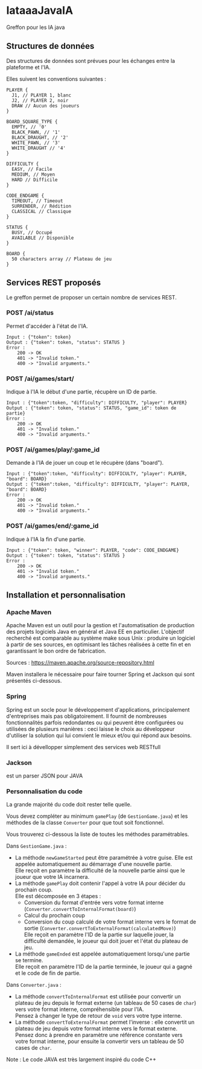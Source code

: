 # IataaaJavaIA
Greffon pour les IA java

## Structures de données

Des structures de données sont prévues pour les échanges entre la plateforme
et l'IA.  

Elles suivent les conventions suivantes :

    PLAYER {
      J1, // PLAYER 1, blanc
      J2, // PLAYER 2, noir
      DRAW // Aucun des joueurs
    }

    BOARD_SQUARE_TYPE {
      EMPTY, // '0'
      BLACK_PAWN, // '1'
      BLACK_DRAUGHT, // '2'
      WHITE_PAWN, // '3'
      WHITE_DRAUGHT // '4'
    }

    DIFFICULTY {
      EASY, // Facile
      MEDIUM, // Moyen
      HARD // Difficile
    }

    CODE_ENDGAME {
      TIMEOUT, // Timeout
      SURRENDER, // Rédition
      CLASSICAL // Classique
    }

    STATUS {
      BUSY, // Occupé
      AVAILABLE // Disponible
    }

    BOARD {
      50 characters array // Plateau de jeu
    }

## Services REST proposés

Le greffon permet de proposer un certain nombre de services REST.

### POST /ai/status  
Permet d'accéder à l'état de l'IA.

    Input : {"token": token}
    Output : {"token": token, "status": STATUS }
    Error :
        200 -> OK
        401 -> "Invalid token."
        400 -> "Invalid arguments."

### POST /ai/games/start/
Indique à l'IA le début d'une partie, récupère un ID de partie.

    Input : {"token":token, "difficulty": DIFFICULTY, "player": PLAYER}
    Output : {"token": token, "status": STATUS, "game_id": token de partie}
    Error :
        200 -> OK
        401 -> "Invalid token."
        400 -> "Invalid arguments."

### POST /ai/games/play/:game_id
Demande à l'IA de jouer un coup et le récupère (dans "board").

    Input : {"token":token, "difficulty": DIFFICULTY, "player": PLAYER, "board": BOARD}
    Output : {"token":token, "difficulty": DIFFICULTY, "player": PLAYER, "board": BOARD}
    Error :
        200 -> OK
        401 -> "Invalid token."
        400 -> "Invalid arguments."

### POST /ai/games/end/:game_id
Indique à l'IA la fin d'une partie.

    Input : {"token": token, "winner": PLAYER, "code": CODE_ENDGAME}
    Output : {"token": token, "status": STATUS }
    Error :
        200 -> OK
        401 -> "Invalid token."
        400 -> "Invalid arguments."

## Installation et personnalisation

### Apache Maven

Apache Maven est un outil pour la gestion et l'automatisation de production des projets logiciels Java en général et Java EE en particulier. L'objectif recherché est comparable au système make sous Unix : produire un logiciel à partir de ses sources, en optimisant les tâches réalisées à cette fin et en garantissant le bon ordre de fabrication.

Sources : https://maven.apache.org/source-repository.html

Maven installera le nécessaire pour faire tourner Spring et Jackson qui sont présentés ci-dessous.


### Spring

Spring est un socle pour le développement d'applications, principalement d'entreprises mais pas obligatoirement. Il fournit de nombreuses fonctionnalités parfois redondantes ou qui peuvent être configurées ou utilisées de plusieurs manières : ceci laisse le choix au développeur d'utiliser la solution qui lui convient le mieux et/ou qui répond aux besoins.

Il sert ici à dévellopper simplement des services web RESTfull

### Jackson

est un parser JSON pour JAVA



### Personnalisation du code

La grande majorité du code doit rester telle quelle.

Vous devez compléter au minimum ```gamePlay``` (de ```GestionGame.java```) et les
méthodes de la classe ```Converter``` pour que tout soit fonctionnel.

Vous trouverez ci-dessous la liste de toutes les méthodes paramétrables.

Dans ```GestionGame.java``` :
* La méthode ```newGameStarted``` peut être paramétrée à votre guise. Elle est appelée automatiquement au démarrage d'une nouvelle partie.  
Elle reçoit en paramètre la difficulté de la nouvelle partie ainsi que le joueur que votre IA incarnera.
* La méthode ```gamePlay``` doit contenir l'appel à votre IA pour décider du prochain coup.  
Elle est décomposée en 3 étapes :
    * Conversion du format d'entrée vers votre format interne (```Converter.convertToInternalFormat(board)```)
    * Calcul du prochain coup
    * Conversion du coup calculé de votre format interne vers le format de sortie (```Converter.convertToExternalFormat(calculatedMove)```)  
Elle reçoit en paramètre l'ID de la partie sur laquelle jouer, la difficulté demandée, le joueur qui doit jouer et l'état du plateau de jeu.
* La méthode ```gameEnded``` est appelée automatiquement lorsqu'une partie se termine.  
Elle reçoit en paramètre l'ID de la partie terminée, le joueur qui a gagné et le code de fin de partie.

Dans ```Converter.java``` :
* La méthode ```convertToInternalFormat``` est utilisée pour convertir un plateau de jeu depuis le format externe (un tableau de 50 cases de ```char```) vers votre format interne, compréhensible pour l'IA.  
Pensez à changer le type de retour de ```void``` vers votre type interne.
* La méthode ```convertToExternalFormat``` permet l'inverse : elle convertit un plateau de jeu depuis votre format interne vers le format externe.  
Pensez donc à prendre en paramètre une référence constante vers votre format interne, pour ensuite la convertir vers un tableau de 50 cases de ```char```.

Note : Le code JAVA est très largement inspiré du code C++
